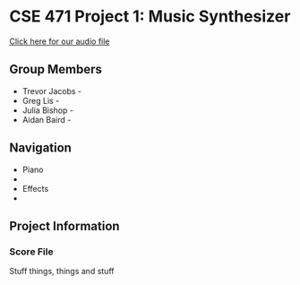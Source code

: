 # CSE 471 Project 1: Music Synthesizer
[Click here for our audio file](https://www.youtube.com/watch?v=dQw4w9WgXcQ)

## Group Members
* Trevor Jacobs -
* Greg Lis -
* Julia Bishop -
* Aidan Baird -

## Navigation
* Piano
* 
* Effects
*

## Project Information
### Score File
Stuff things, things and stuff
